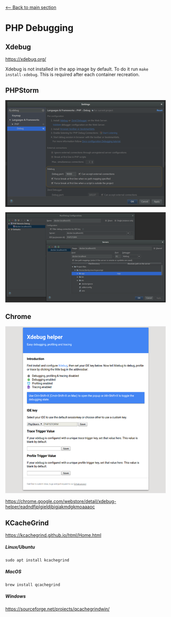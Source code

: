 [<-- Back to main section](../README.md)

# PHP Debugging

## Xdebug

https://xdebug.org/

Xdebug is not installed in the app image by default. 
To do it run `make install-xdebug`.
This is required after each container recreation.

## PHPStorm

![PHPStorm Xdebug port config](images/phpstorm-xdebug-port-config.png)

![PHPStorm Xdebug run config](images/phpstorm-xdebug-run-config.png)

## Chrome

![Chrome Xdebug helper](images/chrome-xdebug-helper.png)

https://chrome.google.com/webstore/detail/xdebug-helper/eadndfjplgieldjbigjakmdgkmoaaaoc

## KCacheGrind

https://kcachegrind.github.io/html/Home.html

##### Linux/Ubuntu

`sudo apt install kcachegrind`
 
##### MacOS

`brew install qcachegrind`

##### Windows

https://sourceforge.net/projects/qcachegrindwin/
